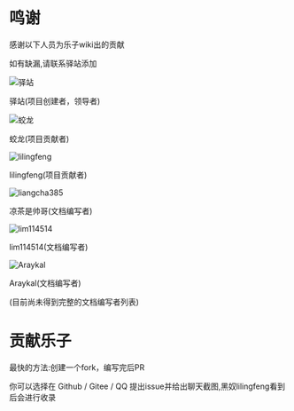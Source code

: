 # 鸣谢
感谢以下人员为乐子wiki出的贡献

如有缺漏,请联系驿站添加

![驿站](https://avatars.githubusercontent.com/u/97342038)

驿站(项目创建者，领导者)

![蛟龙](https://avatars.githubusercontent.com/u/75253383)

蛟龙(项目贡献者)

![lilingfeng](https://avatars.githubusercontent.com/u/145678359)

lilingfeng(项目贡献者)

![liangcha385](https://avatars.githubusercontent.com/u/108937242)

凉茶是帅哥(文档编写者)

![lim114514](https://avatars.githubusercontent.com/u/113185430)

lim114514(文档编写者)

![Araykal](https://avatars.githubusercontent.com/u/106003113)

Araykal(文档编写者)

(目前尚未得到完整的文档编写者列表)

# 贡献乐子

最快的方法:创建一个fork，编写完后PR

你可以选择在 Github / Gitee / QQ 提出issue并给出聊天截图,黑奴lilingfeng看到后会进行收录




